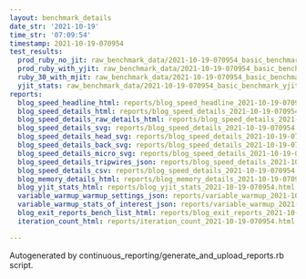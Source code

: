 ```yaml
---
layout: benchmark_details
date_str: '2021-10-19'
time_str: '07:09:54'
timestamp: 2021-10-19-070954
test_results:
  prod_ruby_no_jit: raw_benchmark_data/2021-10-19-070954_basic_benchmark_prod_ruby_no_jit.json
  prod_ruby_with_yjit: raw_benchmark_data/2021-10-19-070954_basic_benchmark_prod_ruby_with_yjit.json
  ruby_30_with_mjit: raw_benchmark_data/2021-10-19-070954_basic_benchmark_ruby_30_with_mjit.json
  yjit_stats: raw_benchmark_data/2021-10-19-070954_basic_benchmark_yjit_stats.json
reports:
  blog_speed_headline_html: reports/blog_speed_headline_2021-10-19-070954.html
  blog_speed_details_html: reports/blog_speed_details_2021-10-19-070954.html
  blog_speed_details_raw_details_html: reports/blog_speed_details_2021-10-19-070954.raw_details.html
  blog_speed_details_svg: reports/blog_speed_details_2021-10-19-070954.svg
  blog_speed_details_head_svg: reports/blog_speed_details_2021-10-19-070954.head.svg
  blog_speed_details_back_svg: reports/blog_speed_details_2021-10-19-070954.back.svg
  blog_speed_details_micro_svg: reports/blog_speed_details_2021-10-19-070954.micro.svg
  blog_speed_details_tripwires_json: reports/blog_speed_details_2021-10-19-070954.tripwires.json
  blog_speed_details_csv: reports/blog_speed_details_2021-10-19-070954.csv
  blog_memory_details_html: reports/blog_memory_details_2021-10-19-070954.html
  blog_yjit_stats_html: reports/blog_yjit_stats_2021-10-19-070954.html
  variable_warmup_warmup_settings_json: reports/variable_warmup_2021-10-19-070954.warmup_settings.json
  variable_warmup_stats_of_interest_json: reports/variable_warmup_2021-10-19-070954.stats_of_interest.json
  blog_exit_reports_bench_list_html: reports/blog_exit_reports_2021-10-19-070954.bench_list.html
  iteration_count_html: reports/iteration_count_2021-10-19-070954.html

---
```

Autogenerated by continuous_reporting/generate_and_upload_reports.rb script.
